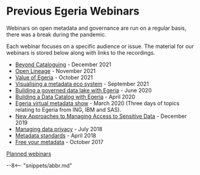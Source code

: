 <!-- SPDX-License-Identifier: CC-BY-4.0 -->
<!-- Copyright Contributors to the ODPi Egeria project 2020. -->

# Previous Egeria Webinars

Webinars on open metadata and governance are run on a regular basis, there was a break during the pandemic. 

Each webinar focuses on a specific audience or issue.  The material for our webinars is stored below
along with links to the recordings.

- [Beyond Cataloguing](./education/previous-webinars/december-2021/overview) - December 2021
- [Open Lineage](november-2021) - November 2021
- [Value of Egeria](october-2021) - October 2021
- [Visualising a metadata eco system](september-2021) - September 2021 
- [Building a governed data lake with Egeria](june-2020) - June 2020
- [Building a Data Catalog with Egeria](april-2020) - April 2020
- [Egeria virtual metadata show](march-2020) - March 2020 (Three days of topics relating to Egeria from ING, IBM and SAS).
- [New Approaches to Managing Access to Sensitive Data](december-2019) - December 2019
- [Managing data privacy](july-2018) - July 2018
- [Metadata standards](april-2018) - April 2018
- [Free your metadata](october-2017) - October 2017

[Planned webinars](./education/planned-webinars/overview)

--8<-- "snippets/abbr.md"

